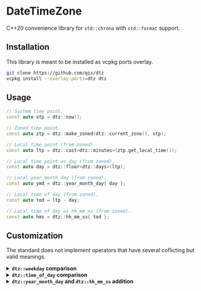 # DateTimeZone
C++20 convenience library for `std::chrono` with `std::format` support.

## Installation
This library is meant to be installed as vcpkg ports overlay.

```sh
git clone https://github.com/qis/dtz
vcpkg install --overlay-ports=dtz dtz
```

## Usage
```cpp
// System time point.
const auto stp = dtz::now();

// Zoned time point.
const auto ztp = dtz::make_zoned(dtz::current_zone(), stp);

// Local time point (from zoned).
const auto ltp = dtz::cast<dtz::minutes>(ztp.get_local_time());

// Local time point as day (from zoned).
const auto day = dtz::floor<dtz::days>(ltp);

// Local year_month_day (from zoned).
const auto ymd = dtz::year_month_day{ day };

// Local time of day (from zoned).
const auto tod = ltp - day;

// Local time of day as hh_mm_ss (from zoned).
const auto hms = dtz::hh_mm_ss{ tod };
```

## Customization
The standard does not implement operators that have several coflicting but valid meanings.

<details>
<summary><b><code>dtz::weekday</code> comparison</b></summary>

The day of the week can start with 

To enable comparison of `dtz::weekday`, the operators must be implemented in the `date` namespace:

```cpp
namespace date {

[[nodiscard]] inline constexpr bool operator<=(const weekday& lhs, const weekday& rhs) noexcept {
  return lhs.iso_encoding() <= rhs.iso_encoding();
}

[[nodiscard]] inline constexpr bool operator>=(const weekday& lhs, const weekday& rhs) noexcept {
  return lhs.iso_encoding() >= rhs.iso_encoding();
}

[[nodiscard]] inline constexpr bool operator<(const weekday& lhs, const weekday& rhs) noexcept {
  return lhs.iso_encoding() < rhs.iso_encoding();
}

[[nodiscard]] inline constexpr bool operator>(const weekday& lhs, const weekday& rhs) noexcept {
  return lhs.iso_encoding() > rhs.iso_encoding();
}

}  // namespace date
```

</details>

<details>
<summary><b><code>dtz::time_of_day</code> comparison</b></summary>

To enable comparison of `dtz::time_of_day`, the operators must be implemented in the `date` namespace:

```cpp
namespace date {

template <dtz::HHMMSS LHS, dtz::HHMMSS RHS>
[[nodiscard]] inline constexpr bool operator==(const LHS& lhs, const RHS& rhs) noexcept {
  return lhs.to_duration() == rhs.to_duration();
}

template <dtz::HHMMSS LHS, dtz::HHMMSS RHS>
[[nodiscard]] inline constexpr bool operator<=(const LHS& lhs, const RHS& rhs) noexcept {
  return lhs.to_duration() <= rhs.to_duration();
}

template <dtz::HHMMSS LHS, dtz::HHMMSS RHS>
[[nodiscard]] inline constexpr bool operator>=(const LHS& lhs, const RHS& rhs) noexcept {
  return lhs.to_duration() >= rhs.to_duration();
}

template <dtz::HHMMSS LHS, dtz::HHMMSS RHS>
[[nodiscard]] inline constexpr bool operator<(const LHS& lhs, const RHS& rhs) noexcept {
  return lhs.to_duration() < rhs.to_duration();
}

template <dtz::HHMMSS LHS, dtz::HHMMSS RHS>
[[nodiscard]] inline constexpr bool operator>(const LHS& lhs, const RHS& rhs) noexcept {
  return lhs.to_duration() > rhs.to_duration();
}

}  // namespace date
```

</details>

<details>
<summary><b><code>dtz::year_month_day</code> and <code>dtz::hh_mm_ss</code> addition</b></summary>

To enable comparison of `dtz::time_of_day`, the operators must be implemented in the `date` namespace:

```cpp
namespace date {

template <dtz::Duration Duration>
[[nodiscard]] inline constexpr auto operator+(const year_month_day& ymd, const hh_mm_ss<Duration>& hms) noexcept {
  return local_days{ ymd } + duration_cast<Duration>(hms.to_duration());
}

template <dtz::Duration Duration>
[[nodiscard]] inline constexpr auto operator-(const year_month_day& ymd, const hh_mm_ss<Duration>& hms) noexcept {
  return local_days{ ymd } - duration_cast<Duration>(hms.to_duration());
}

}  // namespace date
```

</details>
